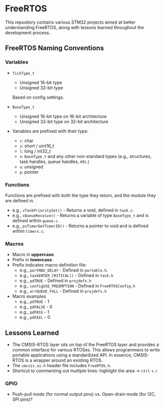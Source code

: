 # FreeRTOS
This repository contains various STM32 projects aimed at better understanding FreeRTOS, along with lessons learned throughout the development process.



## FreeRTOS Naming Conventions

### Variables

* `TickType_t`

  * Unsigned 16-bit type
  * Unsigned 32-bit type

  Based on config settings.

* `BaseType_t`

  * Unsigned 16-bit type on 16-bit architecture
  * Unsigned 32-bit type on 32-bit architecture

* Variables are prefixed with their type:

  * `c`: char
  * `s`: short / uint16_t
  * `l`: long / int32_t
  * `x`: `BaseType_t` and any other non-standard types (e.g., structures, task handles, queue handles, etc.)
  * `u`: unsigned
  * `p`: pointer

### Functions

Functions are prefixed with both the type they return, and the module they are defined in.

* e.g., `vTaskPrioritySet()` - Returns a void, defined in `task.c`.
* e.g., `xQueueReceive()` - Returns a variable of type `BaseType_t` and is defined within `queue.c`.
* e.g., `pvTimerGetTimerID()` - Returns a pointer to void and is defined within `timers.c`.

### Macros

* Macro in **uppercase**.
* Prefix in **lowercase**.
* Prefix indicates macro definition file:
  * e.g., `portMAX_DELAY` - Defined in `portable.h`.
  * e.g., `taskENTER_CRITICAL()` - Defined in `task.h`
  * e.g., `pdTRUE` - Defined in `projdefs.h`
  * e.g., `configUSE_PREEMPTION` - Defined in `FreeRTOSConfig.h`
  * e.g., `errQUEUE_FULL` - Defined in `projdefs.h`
* Macro examples
  * e.g., `pdTRUE` - 1
  * e.g., `pdFALSE` - 0
  * e.g., `pdPASS` - 1
  * e.g., `pdFAIL` - 0



## Lessons Learned
* The CMSIS-RTOS layer sits on top of the FreeRTOS layer and provides a common interface for various RTOSes. This allows programmers to write portable applications using a standardized API. In essence, CMSIS-RTOS is a wrapper around an existing RTOS.
* The `cmcsis_os.h` header file includes `FreeRTOS.h`.
* Shortcut to commenting out multiple lines: highlight the area -> `ctrl` + `/`

### GPIO

* Push-pull mode (for normal output pins) vs. Open-drain mode (for I2C, SPI pins)?

